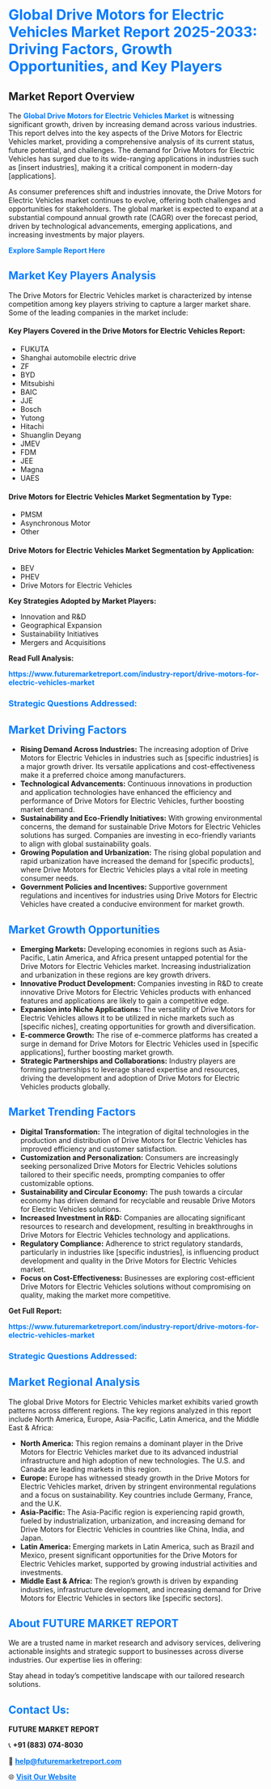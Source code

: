 <h1 style="color: #007BFF;">Global Drive Motors for Electric Vehicles Market Report 2025-2033: Driving Factors, Growth Opportunities, and Key Players</h1>

<section id="overview">
<h2>Market Report Overview</h2>
<p>The <a href="https://www.futuremarketreport.com/industry-report/drive-motors-for-electric-vehicles-market" style="color: #007BFF; text-decoration: none;"><strong>Global Drive Motors for Electric Vehicles Market</strong></a> is witnessing significant growth, driven by increasing demand across various industries. This report delves into the key aspects of the Drive Motors for Electric Vehicles market, providing a comprehensive analysis of its current status, future potential, and challenges. The demand for Drive Motors for Electric Vehicles has surged due to its wide-ranging applications in industries such as [insert industries], making it a critical component in modern-day [applications].</p>
<p>As consumer preferences shift and industries innovate, the Drive Motors for Electric Vehicles market continues to evolve, offering both challenges and opportunities for stakeholders. The global market is expected to expand at a substantial compound annual growth rate (CAGR) over the forecast period, driven by technological advancements, emerging applications, and increasing investments by major players.</p>
</section>

<section id="overview">
<p><a href="https://www.futuremarketreport.com/request-sample/reportId=126563" style="color: #007BFF; text-decoration: none;"><strong>Explore Sample Report Here</strong></a></p>
</section>

<section id="key-players">
<h2 style="color: #007BFF;">Market Key Players Analysis</h2>
<p>The Drive Motors for Electric Vehicles market is characterized by intense competition among key players striving to capture a larger market share. Some of the leading companies in the market include:</p>
<h4>Key Players Covered in the Drive Motors for Electric Vehicles Report:</h4>
<ul><li>FUKUTA</li><li>Shanghai automobile electric drive</li><li>ZF</li><li>BYD</li><li>Mitsubishi</li><li>BAIC</li><li>JJE</li><li>Bosch</li><li>Yutong</li><li>Hitachi</li><li>Shuanglin Deyang</li><li>JMEV</li><li>FDM</li><li>JEE</li><li>Magna</li><li>UAES</li></ul>
<h4>Drive Motors for Electric Vehicles Market Segmentation by Type:</h4>
<ul><li>PMSM</li><li>Asynchronous Motor</li><li>Other</li></ul>

<h4>Drive Motors for Electric Vehicles Market Segmentation by Application:</h4>
<ul><li>BEV</li><li>PHEV</li><li>Drive Motors for Electric Vehicles</li></ul>
<p><strong>Key Strategies Adopted by Market Players:</strong></p>
<ul>
<li>Innovation and R&D</li>
<li>Geographical Expansion</li>
<li>Sustainability Initiatives</li>
<li>Mergers and Acquisitions</li>
</ul>
</section>

<section>
<p><strong>Read Full Analysis: </strong></p><a href="https://www.futuremarketreport.com/industry-report/drive-motors-for-electric-vehicles-market" style="color: #007BFF; text-decoration: none;"><strong>https://www.futuremarketreport.com/industry-report/drive-motors-for-electric-vehicles-market</strong></a>
<h3 style="color: #007BFF;">Strategic Questions Addressed:</h3>
</section>

<section id="driving-factors">
<h2 style="color: #007BFF;">Market Driving Factors</h2>
<ul>
<li><strong>Rising Demand Across Industries:</strong> The increasing adoption of Drive Motors for Electric Vehicles in industries such as [specific industries] is a major growth driver. Its versatile applications and cost-effectiveness make it a preferred choice among manufacturers.</li>
<li><strong>Technological Advancements:</strong> Continuous innovations in production and application technologies have enhanced the efficiency and performance of Drive Motors for Electric Vehicles, further boosting market demand.</li>
<li><strong>Sustainability and Eco-Friendly Initiatives:</strong> With growing environmental concerns, the demand for sustainable Drive Motors for Electric Vehicles solutions has surged. Companies are investing in eco-friendly variants to align with global sustainability goals.</li>
<li><strong>Growing Population and Urbanization:</strong> The rising global population and rapid urbanization have increased the demand for [specific products], where Drive Motors for Electric Vehicles plays a vital role in meeting consumer needs.</li>
<li><strong>Government Policies and Incentives:</strong> Supportive government regulations and incentives for industries using Drive Motors for Electric Vehicles have created a conducive environment for market growth.</li>
</ul>
</section>

<section id="growth-opportunities">
<h2 style="color: #007BFF;">Market Growth Opportunities</h2>
<ul>
<li><strong>Emerging Markets:</strong> Developing economies in regions such as Asia-Pacific, Latin America, and Africa present untapped potential for the Drive Motors for Electric Vehicles market. Increasing industrialization and urbanization in these regions are key growth drivers.</li>
<li><strong>Innovative Product Development:</strong> Companies investing in R&D to create innovative Drive Motors for Electric Vehicles products with enhanced features and applications are likely to gain a competitive edge.</li>
<li><strong>Expansion into Niche Applications:</strong> The versatility of Drive Motors for Electric Vehicles allows it to be utilized in niche markets such as [specific niches], creating opportunities for growth and diversification.</li>
<li><strong>E-commerce Growth:</strong> The rise of e-commerce platforms has created a surge in demand for Drive Motors for Electric Vehicles used in [specific applications], further boosting market growth.</li>
<li><strong>Strategic Partnerships and Collaborations:</strong> Industry players are forming partnerships to leverage shared expertise and resources, driving the development and adoption of Drive Motors for Electric Vehicles products globally.</li>
</ul>
</section>

<section id="trending-factors">
<h2 style="color: #007BFF;">Market Trending Factors</h2>
<ul>
<li><strong>Digital Transformation:</strong> The integration of digital technologies in the production and distribution of Drive Motors for Electric Vehicles has improved efficiency and customer satisfaction.</li>
<li><strong>Customization and Personalization:</strong> Consumers are increasingly seeking personalized Drive Motors for Electric Vehicles solutions tailored to their specific needs, prompting companies to offer customizable options.</li>
<li><strong>Sustainability and Circular Economy:</strong> The push towards a circular economy has driven demand for recyclable and reusable Drive Motors for Electric Vehicles solutions.</li>
<li><strong>Increased Investment in R&D:</strong> Companies are allocating significant resources to research and development, resulting in breakthroughs in Drive Motors for Electric Vehicles technology and applications.</li>
<li><strong>Regulatory Compliance:</strong> Adherence to strict regulatory standards, particularly in industries like [specific industries], is influencing product development and quality in the Drive Motors for Electric Vehicles market.</li>
<li><strong>Focus on Cost-Effectiveness:</strong> Businesses are exploring cost-efficient Drive Motors for Electric Vehicles solutions without compromising on quality, making the market more competitive.</li>
</ul>
</section>

<section>
<p><strong>Get Full Report: </strong></p><a href="https://www.futuremarketreport.com/industry-report/drive-motors-for-electric-vehicles-market" style="color: #007BFF; text-decoration: none;"><strong>https://www.futuremarketreport.com/industry-report/drive-motors-for-electric-vehicles-market</strong></a>
<h3 style="color: #007BFF;">Strategic Questions Addressed:</h3>
</section>


<section id="regional-analysis">
<h2 style="color: #007BFF;">Market Regional Analysis</h2>
<p>The global Drive Motors for Electric Vehicles market exhibits varied growth patterns across different regions. The key regions analyzed in this report include North America, Europe, Asia-Pacific, Latin America, and the Middle East & Africa:</p>
<ul>
<li><strong>North America:</strong> This region remains a dominant player in the Drive Motors for Electric Vehicles market due to its advanced industrial infrastructure and high adoption of new technologies. The U.S. and Canada are leading markets in this region.</li>
<li><strong>Europe:</strong> Europe has witnessed steady growth in the Drive Motors for Electric Vehicles market, driven by stringent environmental regulations and a focus on sustainability. Key countries include Germany, France, and the U.K.</li>
<li><strong>Asia-Pacific:</strong> The Asia-Pacific region is experiencing rapid growth, fueled by industrialization, urbanization, and increasing demand for Drive Motors for Electric Vehicles in countries like China, India, and Japan.</li>
<li><strong>Latin America:</strong> Emerging markets in Latin America, such as Brazil and Mexico, present significant opportunities for the Drive Motors for Electric Vehicles market, supported by growing industrial activities and investments.</li>
<li><strong>Middle East & Africa:</strong> The region’s growth is driven by expanding industries, infrastructure development, and increasing demand for Drive Motors for Electric Vehicles in sectors like [specific sectors].</li>
</ul>
</section>

<footer>
<h2 style="color: #007BFF;">About FUTURE MARKET REPORT</h2>
<p>We are a trusted name in market research and advisory services, delivering actionable insights and strategic support to businesses across diverse industries. Our expertise lies in offering:</p>

<p>Stay ahead in today’s competitive landscape with our tailored research solutions.</p>

<h2 style="color: #007BFF;">Contact Us:</h2>
<p><strong>FUTURE MARKET REPORT</strong></p>
<p>📞 <strong>+91 (883) 074-8030</strong></p>
<p>📧 <strong><a href="mailto:help@futuremarketreport.com" style="color: #007BFF;">help@futuremarketreport.com</a></strong></p>
<p>🌐 <strong><a href="https://www.futuremarketreport.com/" style="color: #007BFF;">Visit Our Website</a></strong></p>
</footer>